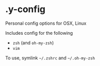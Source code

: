 # .y-config
Personal config options for OSX, Linux

Includes config for the following
- `zsh` (and `oh-my-zsh`)
- `vim`

To use, symlink `~/.zshrc` and `~/.oh-my-zsh`
